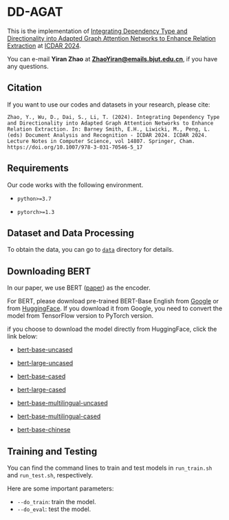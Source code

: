 # DD-AGAT

This is the implementation of [Integrating Dependency Type and Directionality into Adapted Graph Attention Networks to Enhance Relation Extraction](https://link.springer.com/chapter/10.1007/978-3-031-70546-5_17) at [ICDAR 2024](https://icdar2024.net/).

You can e-mail **Yiran Zhao** at **ZhaoYiran@emails.bjut.edu.cn**, if you have any questions.

## Citation

If you want to use our codes and datasets in your research, please cite:

```
Zhao, Y., Wu, D., Dai, S., Li, T. (2024). Integrating Dependency Type and Directionality into Adapted Graph Attention Networks to Enhance Relation Extraction. In: Barney Smith, E.H., Liwicki, M., Peng, L. (eds) Document Analysis and Recognition - ICDAR 2024. ICDAR 2024. Lecture Notes in Computer Science, vol 14807. Springer, Cham. https://doi.org/10.1007/978-3-031-70546-5_17
```

## Requirements

Our code works with the following environment.

- `python>=3.7`

- `pytorch>=1.3`

## Dataset and Data Processing

To obtain the data, you can go to [`data`](./data) directory for details.

## Downloading BERT

In our paper, we use BERT ([paper](https://www.aclweb.org/anthology/N19-1423/)) as the encoder.

For BERT, please download pre-trained BERT-Base English from [Google](https://github.com/google-research/bert) or from [HuggingFace](https://s3.amazonaws.com/models.huggingface.co/bert/bert-base-chinese.tar.gz). If you download it from Google, you need to convert the model from TensorFlow version to PyTorch version.

if you choose to download the model directly from HuggingFace, click the link below:
- [bert-base-uncased](https://s3.amazonaws.com/models.huggingface.co/bert/bert-base-uncased.tar.gz)

- [bert-large-uncased](https://s3.amazonaws.com/models.huggingface.co/bert/bert-large-uncased.tar.gz)

- [bert-base-cased](https://s3.amazonaws.com/models.huggingface.co/bert/bert-base-cased.tar.gz)

- [bert-large-cased](https://s3.amazonaws.com/models.huggingface.co/bert/bert-large-cased.tar.gz)

- [bert-base-multilingual-uncased](https://s3.amazonaws.com/models.huggingface.co/bert/bert-base-multilingual-uncased.tar.gz)

- [bert-base-multilingual-cased](https://s3.amazonaws.com/models.huggingface.co/bert/bert-base-multilingual-cased.tar.gz)

- [bert-base-chinese](https://s3.amazonaws.com/models.huggingface.co/bert/bert-base-chinese.tar.gz)


## Training and Testing

You can find the command lines to train and test models in `run_train.sh` and `run_test.sh`, respectively.

Here are some important parameters:

- `--do_train`: train the model.
- `--do_eval`: test the model.
